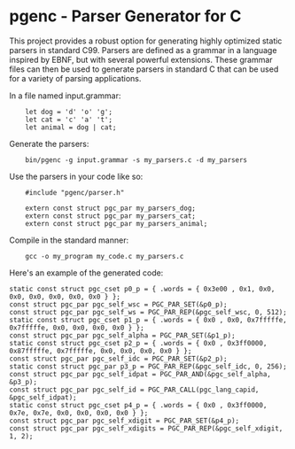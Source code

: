 # pgenc - Parser Generator for C

This project provides a robust option for generating highly optimized static parsers in standard C99.  Parsers are defined as a grammar in a language inspired by EBNF, but with several powerful extensions.  These grammar files can then be used to generate parsers in standard C that can be used for a variety of parsing applications.

In a file named input.grammar:
```
    let dog = 'd' 'o' 'g';
    let cat = 'c' 'a' 't';
    let animal = dog | cat;
```

Generate the parsers:
```
    bin/pgenc -g input.grammar -s my_parsers.c -d my_parsers
```

Use the parsers in your code like so:
```
    #include "pgenc/parser.h"

    extern const struct pgc_par my_parsers_dog;
    extern const struct pgc_par my_parsers_cat;
    extern const struct pgc_par my_parsers_animal;
```

Compile in the standard manner:
```
    gcc -o my_program my_code.c my_parsers.c
```

Here's an example of the generated code:
```
static const struct pgc_cset p0_p = { .words = { 0x3e00 , 0x1, 0x0, 0x0, 0x0, 0x0, 0x0, 0x0 } }; 
const struct pgc_par pgc_self_wsc = PGC_PAR_SET(&p0_p); 
const struct pgc_par pgc_self_ws = PGC_PAR_REP(&pgc_self_wsc, 0, 512); 
static const struct pgc_cset p1_p = { .words = { 0x0 , 0x0, 0x7fffffe, 0x7fffffe, 0x0, 0x0, 0x0, 0x0 } }; 
const struct pgc_par pgc_self_alpha = PGC_PAR_SET(&p1_p); 
static const struct pgc_cset p2_p = { .words = { 0x0 , 0x3ff0000, 0x87fffffe, 0x7fffffe, 0x0, 0x0, 0x0, 0x0 } }; 
const struct pgc_par pgc_self_idc = PGC_PAR_SET(&p2_p); 
static const struct pgc_par p3_p = PGC_PAR_REP(&pgc_self_idc, 0, 256); 
const struct pgc_par pgc_self_idpat = PGC_PAR_AND(&pgc_self_alpha, &p3_p); 
const struct pgc_par pgc_self_id = PGC_PAR_CALL(pgc_lang_capid, &pgc_self_idpat); 
static const struct pgc_cset p4_p = { .words = { 0x0 , 0x3ff0000, 0x7e, 0x7e, 0x0, 0x0, 0x0, 0x0 } }; 
const struct pgc_par pgc_self_xdigit = PGC_PAR_SET(&p4_p); 
const struct pgc_par pgc_self_xdigits = PGC_PAR_REP(&pgc_self_xdigit, 1, 2); 

```